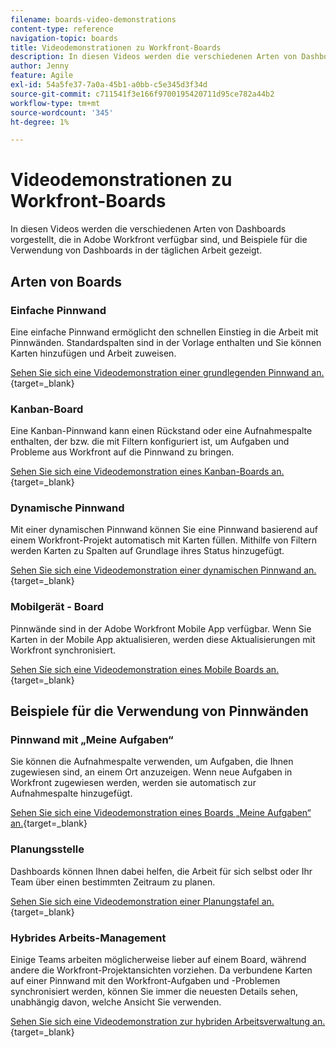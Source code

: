 ```yaml
---
filename: boards-video-demonstrations
content-type: reference
navigation-topic: boards
title: Videodemonstrationen zu Workfront-Boards
description: In diesen Videos werden die verschiedenen Arten von Dashboards vorgestellt, die in Adobe Workfront verfügbar sind, und Beispiele für die Verwendung von Dashboards in der täglichen Arbeit gezeigt.
author: Jenny
feature: Agile
exl-id: 54a5fe37-7a0a-45b1-a0bb-c5e345d3f34d
source-git-commit: c711541f3e166f9700195420711d95ce782a44b2
workflow-type: tm+mt
source-wordcount: '345'
ht-degree: 1%

---
```


# Videodemonstrationen zu Workfront-Boards

<!--Audited: 12/2023-->

In diesen Videos werden die verschiedenen Arten von Dashboards vorgestellt, die in Adobe Workfront verfügbar sind, und Beispiele für die Verwendung von Dashboards in der täglichen Arbeit gezeigt.

## Arten von Boards

### Einfache Pinnwand

Eine einfache Pinnwand ermöglicht den schnellen Einstieg in die Arbeit mit Pinnwänden. Standardspalten sind in der Vorlage enthalten und Sie können Karten hinzufügen und Arbeit zuweisen.

[Sehen Sie sich eine Videodemonstration einer grundlegenden Pinnwand an.](https://video.tv.adobe.com/v/3416382/){target=_blank}

### Kanban-Board

Eine Kanban-Pinnwand kann einen Rückstand oder eine Aufnahmespalte enthalten, der bzw. die mit Filtern konfiguriert ist, um Aufgaben und Probleme aus Workfront auf die Pinnwand zu bringen.

[Sehen Sie sich eine Videodemonstration eines Kanban-Boards an.](https://video.tv.adobe.com/v/3416383/){target=_blank}

### Dynamische Pinnwand

Mit einer dynamischen Pinnwand können Sie eine Pinnwand basierend auf einem Workfront-Projekt automatisch mit Karten füllen. Mithilfe von Filtern werden Karten zu Spalten auf Grundlage ihres Status hinzugefügt.

[Sehen Sie sich eine Videodemonstration einer dynamischen Pinnwand an.](https://video.tv.adobe.com/v/3422404/){target=_blank}

### Mobilgerät - Board

Pinnwände sind in der Adobe Workfront Mobile App verfügbar. Wenn Sie Karten in der Mobile App aktualisieren, werden diese Aktualisierungen mit Workfront synchronisiert.

[Sehen Sie sich eine Videodemonstration eines Mobile Boards an.](https://video.tv.adobe.com/v/3416379/){target=_blank}

## Beispiele für die Verwendung von Pinnwänden

### Pinnwand mit „Meine Aufgaben“

Sie können die Aufnahmespalte verwenden, um Aufgaben, die Ihnen zugewiesen sind, an einem Ort anzuzeigen. Wenn neue Aufgaben in Workfront zugewiesen werden, werden sie automatisch zur Aufnahmespalte hinzugefügt.

[Sehen Sie sich eine Videodemonstration eines Boards „Meine Aufgaben“ an.](https://video.tv.adobe.com/v/3416378/){target=_blank}

### Planungsstelle

Dashboards können Ihnen dabei helfen, die Arbeit für sich selbst oder Ihr Team über einen bestimmten Zeitraum zu planen.

[Sehen Sie sich eine Videodemonstration einer Planungstafel an.](https://video.tv.adobe.com/v/3416380/){target=_blank}

### Hybrides Arbeits-Management

Einige Teams arbeiten möglicherweise lieber auf einem Board, während andere die Workfront-Projektansichten vorziehen. Da verbundene Karten auf einer Pinnwand mit den Workfront-Aufgaben und -Problemen synchronisiert werden, können Sie immer die neuesten Details sehen, unabhängig davon, welche Ansicht Sie verwenden.

[Sehen Sie sich eine Videodemonstration zur hybriden Arbeitsverwaltung an.](https://video.tv.adobe.com/v/3416381/){target=_blank}
